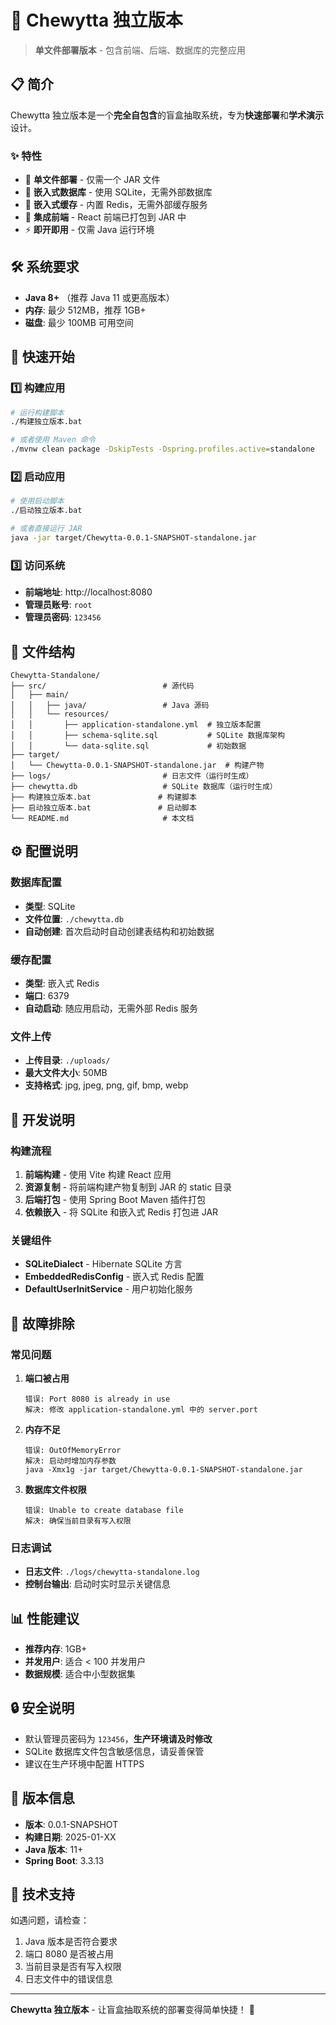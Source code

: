 # 🎯 Chewytta 独立版本

> **单文件部署版本** - 包含前端、后端、数据库的完整应用

## 📋 简介

Chewytta 独立版本是一个**完全自包含**的盲盒抽取系统，专为**快速部署**和**学术演示**设计。

### ✨ 特性

- 🚀 **单文件部署** - 仅需一个 JAR 文件
- 💾 **嵌入式数据库** - 使用 SQLite，无需外部数据库
- 🔧 **嵌入式缓存** - 内置 Redis，无需外部缓存服务
- 🎨 **集成前端** - React 前端已打包到 JAR 中
- ⚡ **即开即用** - 仅需 Java 运行环境

## 🛠️ 系统要求

- **Java 8+** （推荐 Java 11 或更高版本）
- **内存**: 最少 512MB，推荐 1GB+
- **磁盘**: 最少 100MB 可用空间

## 🚀 快速开始

### 1️⃣ 构建应用

```bash
# 运行构建脚本
./构建独立版本.bat

# 或者使用 Maven 命令
./mvnw clean package -DskipTests -Dspring.profiles.active=standalone
```

### 2️⃣ 启动应用

```bash
# 使用启动脚本
./启动独立版本.bat

# 或者直接运行 JAR
java -jar target/Chewytta-0.0.1-SNAPSHOT-standalone.jar
```

### 3️⃣ 访问系统

- **前端地址**: http://localhost:8080
- **管理员账号**: `root`
- **管理员密码**: `123456`

## 📁 文件结构

```
Chewytta-Standalone/
├── src/                          # 源代码
│   ├── main/
│   │   ├── java/                 # Java 源码
│   │   └── resources/
│   │       ├── application-standalone.yml  # 独立版本配置
│   │       ├── schema-sqlite.sql           # SQLite 数据库架构
│   │       └── data-sqlite.sql             # 初始数据
├── target/
│   └── Chewytta-0.0.1-SNAPSHOT-standalone.jar  # 构建产物
├── logs/                         # 日志文件（运行时生成）
├── chewytta.db                   # SQLite 数据库（运行时生成）
├── 构建独立版本.bat               # 构建脚本
├── 启动独立版本.bat               # 启动脚本
└── README.md                     # 本文档
```

## ⚙️ 配置说明

### 数据库配置

- **类型**: SQLite
- **文件位置**: `./chewytta.db`
- **自动创建**: 首次启动时自动创建表结构和初始数据

### 缓存配置

- **类型**: 嵌入式 Redis
- **端口**: 6379
- **自动启动**: 随应用启动，无需外部 Redis 服务

### 文件上传

- **上传目录**: `./uploads/`
- **最大文件大小**: 50MB
- **支持格式**: jpg, jpeg, png, gif, bmp, webp

## 🔧 开发说明

### 构建流程

1. **前端构建** - 使用 Vite 构建 React 应用
2. **资源复制** - 将前端构建产物复制到 JAR 的 static 目录
3. **后端打包** - 使用 Spring Boot Maven 插件打包
4. **依赖嵌入** - 将 SQLite 和嵌入式 Redis 打包进 JAR

### 关键组件

- **SQLiteDialect** - Hibernate SQLite 方言
- **EmbeddedRedisConfig** - 嵌入式 Redis 配置
- **DefaultUserInitService** - 用户初始化服务

## 🐛 故障排除

### 常见问题

1. **端口被占用**
   ```
   错误: Port 8080 is already in use
   解决: 修改 application-standalone.yml 中的 server.port
   ```

2. **内存不足**
   ```
   错误: OutOfMemoryError
   解决: 启动时增加内存参数
   java -Xmx1g -jar target/Chewytta-0.0.1-SNAPSHOT-standalone.jar
   ```

3. **数据库文件权限**
   ```
   错误: Unable to create database file
   解决: 确保当前目录有写入权限
   ```

### 日志调试

- **日志文件**: `./logs/chewytta-standalone.log`
- **控制台输出**: 启动时实时显示关键信息

## 📊 性能建议

- **推荐内存**: 1GB+
- **并发用户**: 适合 < 100 并发用户
- **数据规模**: 适合中小型数据集

## 🔒 安全说明

- 默认管理员密码为 `123456`，**生产环境请及时修改**
- SQLite 数据库文件包含敏感信息，请妥善保管
- 建议在生产环境中配置 HTTPS

## 📝 版本信息

- **版本**: 0.0.1-SNAPSHOT
- **构建日期**: 2025-01-XX
- **Java 版本**: 11+
- **Spring Boot**: 3.3.13

## 🤝 技术支持

如遇问题，请检查：
1. Java 版本是否符合要求
2. 端口 8080 是否被占用
3. 当前目录是否有写入权限
4. 日志文件中的错误信息

---

**Chewytta 独立版本** - 让盲盒抽取系统的部署变得简单快捷！ 🎉

